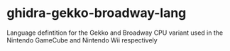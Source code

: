 # ghidra-gekko-broadway-lang
Language defintition for the Gekko and Broadway CPU variant used in the Nintendo GameCube and Nintendo Wii respectively
